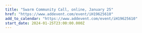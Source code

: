 ```yaml
---
title: "Swarm Community Call, online, January 25"
href: "https://www.addevent.com/event/iH19625610"
add_to_calendar: "https://www.addevent.com/event/iH19625610"
start_date: 2024-01-25T23:00:00.000Z
---
```

